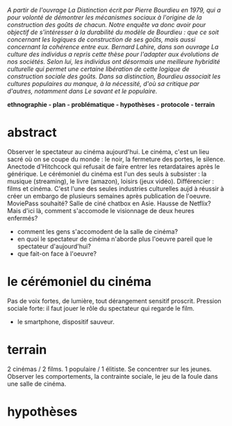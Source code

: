 *A partir de l'ouvrage La Distinction écrit par Pierre Bourdieu en 1979, qui a pour volonté de démontrer les mécanismes sociaux à l'origine de la construction des goûts de chacun. Notre enquête va donc avoir pour objectif de s'intéresser à la durabilité du modèle de Bourdieu : que ce soit concernant les logiques de construction de ses goûts, mais aussi concernant la cohérence entre eux. Bernard Lahire, dans son ouvrage La culture des individus a repris cette thèse pour l'adapter aux évolutions de nos sociétés. Selon lui, les individus ont désormais une meilleure hybridité culturelle qui permet une certaine libération de cette logique de construction sociale des goûts. Dans sa distinction, Bourdieu associait les cultures populaires au manque, à la nécessité, d'où sa critique par d'autres, notamment dans Le savant et le populaire.*

**ethnographie - plan - problématique - hypothèses - protocole - terrain**

# abstract

Observer le spectateur au cinéma aujourd'hui. Le cinéma, c'est un lieu sacré où on se coupe du monde : le noir, la fermeture des portes, le silence. Anectode d'Hitchcock qui refusait de faire entrer les retardataires après le générique. Le cérémoniel du cinéma est l'un des seuls à subsister : la musique (streaming), le livre (amazon), loisirs (jeux vidéo). Différencier : films et cinéma. C'est l'une des seules industries culturelles aujd à réussir à créer un embargo de plusieurs semaines après publication de l'oeuvre. MoviePass souhaité? Salle de ciné chatbox en Asie. Hausse de Netflix? Mais d'ici là, comment s'accomode le visionnage de deux heures enfermés?

* comment les gens s'accomodent de la salle de cinéma?
* en quoi le spectateur de cinéma n'aborde plus l'oeuvre pareil que le spectateur d'aujourd'hui?
* que fait-on face à l'oeuvre?

# le cérémoniel du cinéma

Pas de voix fortes, de lumière, tout dérangement sensitif proscrit.
Pression sociale forte: il faut jouer le rôle du spectateur qui regarde le film.

* le smartphone, dispositif sauveur.

# terrain

2 cinémas / 2 films. 1 populaire / 1 élitiste. Se concentrer sur les jeunes.
Observer les comportements, la contrainte sociale, le jeu de la foule dans une salle de cinéma.

# hypothèses